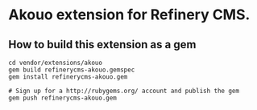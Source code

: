 # Akouo extension for Refinery CMS.

## How to build this extension as a gem

    cd vendor/extensions/akouo
    gem build refinerycms-akouo.gemspec
    gem install refinerycms-akouo.gem

    # Sign up for a http://rubygems.org/ account and publish the gem
    gem push refinerycms-akouo.gem